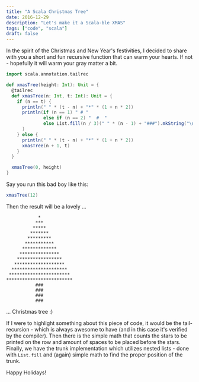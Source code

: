 ```yaml
---
title: "A Scala Christmas Tree"
date: 2016-12-29
description: "Let's make it a Scala-ble XMAS"
tags: ["code", "scala"]
draft: false
---
```


In the spirit of the Christmas and New Year's festivities, I decided to share with you a short and fun recursive function that can warm your hearts. If not - hopefully it will warm your gray matter a bit.

```scala
import scala.annotation.tailrec

def xmasTree(height: Int): Unit = {
  @tailrec
  def xmasTree(n: Int, t: Int): Unit = {
    if (n == t) {
      println(" " * (t - n) + "*" * (1 + n * 2))
      println(if (n == 1) " # "
              else if (n == 2) "  #  "
              else List.fill(n / 3)(" " * (n - 1) + "###").mkString("\n")
      )
    } else {
      println(" " * (t - n) + "*" * (1 + n * 2))
      xmasTree(n + 1, t)
    }
  }

  xmasTree(0, height)
}
```

Say you run this bad boy like this:
```scala
xmasTree(12)
```

Then the result will be a lovely ...
```
            *
           ***
          *****
         *******
        *********
       ***********
      *************
     ***************
    *****************
   *******************
  *********************
 ***********************
*************************
           ###
           ###
           ###
           ###
```
... Christmas tree :)

If I were to highlight something about this piece of code, it would be the tail-recursion - which is always awesome to have (and in this case it's verified by the compiler). Then there is the simple math that counts the stars to be printed on the row and amount of spaces to be placed before the stars. Finally, we have the trunk implementation which utilizes nested lists - done with `List.fill` and (again) simple math to find the proper position of the trunk.

Happy Holidays!
